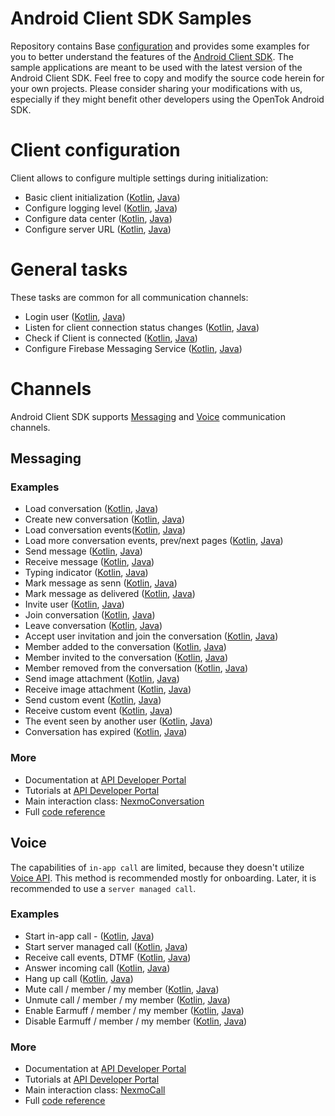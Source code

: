 # Android Client SDK Samples

Repository contains Base [configuration](configuration.md) and provides some examples for you to better understand the
features of the [Android Client SDK](https://developer.nexmo.com/client-sdk/overview). The sample applications are
meant to be used with the latest version of the Android Client SDK. Feel free to copy and modify the source code herein
for your own projects. Please consider sharing your modifications with us, especially if they might benefit other
developers using the OpenTok Android SDK.

# Client configuration

Client allows to configure multiple settings during initialization:
- Basic client initialization ([Kotlin](app/src/main/java/com/vonage/sample/channel/all/init/BasicConfigurationActivityKotlin.kt), [Java](app/src/main/java/com/vonage/sample/channel/all/init/BasicConfigurationActivityJava.java))
- Configure logging level ([Kotlin](app/src/main/java/com/vonage/sample/channel/all/init/SetLogLevelActivityKotlin.kt), [Java](app/src/main/java/com/vonage/sample/channel/all/init/SetLogLevelActivityJava.java))
- Configure data center ([Kotlin](app/src/main/java/com/vonage/sample/channel/all/init/ConfigureDataCenterActivityKotlin.kt), [Java](app/src/main/java/com/vonage/sample/channel/all/init/ConfigureDataCenterActivityJava.java))
- Configure server URL ([Kotlin](app/src/main/java/com/vonage/sample/channel/all/init/ConfigureIceServerUrlActivityKotlin.kt), [Java](app/src/main/java/com/vonage/sample/channel/all/init/ConfigureIceServerUrlActivityJava.java))

# General tasks

These tasks are common for all communication channels:
- Login user ([Kotlin](app/src/main/java/com/vonage/sample/channel/all/LoginUserActivityKotlin.kt), [Java](app/src/main/java/com/vonage/sample/channel/all/LoginUserActivityJava.java))
- Listen for client connection status changes ([Kotlin](app/src/main/java/com/vonage/sample/channel/all/ConnectionStateListenerActivityKotlin.kt), [Java](app/src/main/java/com/vonage/sample/channel/all/ConnectionStateListenerActivityJava.java))
- Check if Client is connected ([Kotlin](app/src/main/java/com/vonage/sample/channel/all/IsConnectedActivityKotlin.kt), [Java](app/src/main/java/com/vonage/sample/channel/all/IsConnectedActivityJava.java))
- Configure Firebase Messaging Service ([Kotlin](app/src/main/java/com/vonage/sample/channel/all/ClientFirebaseMessagingServiceKotlin.kt), [Java](app/src/main/java/com/vonage/sample/channel/all/ClientFirebaseMessagingServiceJava.java))

# Channels

Android Client SDK supports [Messaging](https://developer.nexmo.com/client-sdk/in-app-messaging/overview) and [Voice](https://developer.nexmo.com/client-sdk/in-app-voice/overview) communication channels.

## Messaging

### Examples

- Load conversation ([Kotlin](app/src/main/java/com/vonage/sample/channel/messaging/LoadConversationActivityKotlin.kt), [Java](app/src/main/java/com/vonage/sample/channel/messaging/LoadConversationActivityJava.java))
- Create new conversation ([Kotlin](app/src/main/java/com/vonage/sample/channel/messaging/CreateNewConversationActivityKotlin.kt), [Java](app/src/main/java/com/vonage/sample/channel/messaging/CreateNewConversationActivityJava.java))
- Load conversation events([Kotlin](app/src/main/java/com/vonage/sample/channel/messaging/LoadConversationEventsActivityKotlin.kt), [Java](app/src/main/java/com/vonage/sample/channel/messaging/LoadConversationEventsActivityJava.java))
- Load more conversation events, prev/next pages ([Kotlin](app/src/main/java/com/vonage/sample/channel/messaging/LoadMoreConversationEventsActivityKotlin.kt), [Java](app/src/main/java/com/vonage/sample/channel/messaging/LoadMoreConversationEventsActivityJava.java))
- Send message ([Kotlin](app/src/main/java/com/vonage/sample/channel/messaging/SendMessageActivityKotlin.kt), [Java](app/src/main/java/com/vonage/sample/channel/messaging/SendMessageActivityJava.java))
- Receive message ([Kotlin](app/src/main/java/com/vonage/sample/channel/messaging/ReceiveMessageActivityKotlin.kt), [Java](app/src/main/java/com/vonage/sample/channel/messaging/ReceiveMessageActivityJava.java))
- Typing indicator ([Kotlin](app/src/main/java/com/vonage/sample/channel/messaging/TypingIndicatorActivityKotlin.kt), [Java](app/src/main/java/com/vonage/sample/channel/messaging/TypingIndicatorActivityJava.java))
- Mark message as senn ([Kotlin](app/src/main/java/com/vonage/sample/channel/messaging/MarkMessageAsSeenActivityKotlin.kt), [Java](app/src/main/java/com/vonage/sample/channel/messaging/MarkMessageAsSeenActivityJava.java))
- Mark message as delivered ([Kotlin](app/src/main/java/com/vonage/sample/channel/messaging/MarkMessageAsDeliveredActivityKotlin.kt), [Java](app/src/main/java/com/vonage/sample/channel/messaging/MarkMessageAsDeliveredActivityJava.java))
- Invite user ([Kotlin](app/src/main/java/com/vonage/sample/channel/messaging/InviteUserActivityKotlin.kt), [Java](app/src/main/java/com/vonage/sample/channel/messaging/InviteUserActivityJava.java))
- Join conversation ([Kotlin](app/src/main/java/com/vonage/sample/channel/messaging/JoinConversationActivityKotlin.kt), [Java](app/src/main/java/com/vonage/sample/channel/messaging/JoinConversationActivityJava.java))
- Leave conversation ([Kotlin](app/src/main/java/com/vonage/sample/channel/messaging/LeaveConversationActivityKotlin.kt), [Java](app/src/main/java/com/vonage/sample/channel/messaging/LeaveConversationActivityJava.java))
- Accept user invitation and join the conversation ([Kotlin](app/src/main/java/com/vonage/sample/channel/messaging/AcceptUserInvitationAndJoinConversationActivityKotlin.kt), [Java](app/src/main/java/com/vonage/sample/channel/messaging/AcceptUserInvitationAndJoinConversationActivityJava.java))
- Member added to the conversation ([Kotlin](app/src/main/java/com/vonage/sample/channel/messaging/MemberAddedActivityKotlin.kt), [Java](app/src/main/java/com/vonage/sample/channel/messaging/MemberAddedActivityJava.java))
- Member invited to the conversation ([Kotlin](app/src/main/java/com/vonage/sample/channel/messaging/MemberInvitedActivityKotlin.kt), [Java](app/src/main/java/com/vonage/sample/channel/messaging/MemberInvitedActivityJava.java))
- Member removed from the conversation ([Kotlin](app/src/main/java/com/vonage/sample/channel/messaging/MemberRemovedActivityKotlin.kt), [Java](app/src/main/java/com/vonage/sample/channel/messaging/MemberRemovedActivityJava.java))
- Send image attachment ([Kotlin](app/src/main/java/com/vonage/sample/channel/messaging/SendImageActivityKotlin.kt), [Java](app/src/main/java/com/vonage/sample/channel/messaging/SendImageActivityJava.java))
- Receive image attachment ([Kotlin](app/src/main/java/com/vonage/sample/channel/messaging/ReceiveImageActivityKotlin.kt), [Java](app/src/main/java/com/vonage/sample/channel/messaging/ReceiveImageActivityJava.java))
- Send custom event ([Kotlin](app/src/main/java/com/vonage/sample/channel/messaging/SendCustomEventActivityKotlin.kt), [Java](app/src/main/java/com/vonage/sample/channel/messaging/SendCustomEventActivityJava.java))
- Receive custom event ([Kotlin](app/src/main/java/com/vonage/sample/channel/messaging/ReceiveCustomEventActivityKotlin.kt), [Java](app/src/main/java/com/vonage/sample/channel/messaging/ReceiveCustomEventActivityJava.java))
- The event seen by another user ([Kotlin](app/src/main/java/com/vonage/sample/channel/messaging/SeenReceiptActivityKotlin.kt), [Java](app/src/main/java/com/vonage/sample/channel/messaging/SeenReceiptActivityJava.java))
- Conversation has expired ([Kotlin](app/src/main/java/com/vonage/sample/channel/messaging/ConversationExpiredActivityKotlin.kt), [Java](app/src/main/java/com/vonage/sample/channel/messaging/ConversationExpiredActivityJava.java))

### More

- Documentation at [API Developer Portal](https://developer.nexmo.com/client-sdk/in-app-messaging/overview)
- Tutorials at [API Developer Portal](https://developer.nexmo.com/client-sdk/tutorials/)
- Main interaction class: [NexmoConversation](https://developer.nexmo.com/sdk/stitch/android/com/nexmo/client/NexmoConversation.html)
- Full [code reference](https://developer.nexmo.com/client-sdk/sdk-documentation/android)

## Voice

The capabilities of `in-app call` are limited, because they doesn't utilize [Voice API](https://developer.nexmo.com/voice/voice-api/overview). This method is recommended mostly for onboarding. Later, it is recommended to use a `server managed call`.

### Examples

- Start in-app call - ([Kotlin](app/src/main/java/com/vonage/sample/channel/voice/StartInAppCallActivityKotlin.kt), [Java](app/src/main/java/com/vonage/sample/channel/voice/StartInAppCallActivityJava.java))
- Start server managed call ([Kotlin](app/src/main/java/com/vonage/sample/channel/voice/StartServerManagedCallActivityKotlin.kt), [Java](app/src/main/java/com/vonage/sample/channel/voice/StartServerManagedCallActivityJava.java))
- Receive call events, DTMF ([Kotlin](app/src/main/java/com/vonage/sample/channel/voice/ReceiveCallEventsActivityKotlin.kt), [Java](app/src/main/java/com/vonage/sample/channel/voice/ReceiveCallEventsActivityJava.java))
- Answer incoming call ([Kotlin](app/src/main/java/com/vonage/sample/channel/voice/AnswerIncomingCallActivityKotlin.kt), [Java](app/src/main/java/com/vonage/sample/channel/voice/AnswerIncomingCallActivityJava.java))
- Hang up call ([Kotlin](app/src/main/java/com/vonage/sample/channel/voice/HangupCallActivityKotlin.kt), [Java](app/src/main/java/com/vonage/sample/channel/voice/HangupCallActivityJava.java))
- Mute call / member / my member ([Kotlin](app/src/main/java/com/vonage/sample/channel/voice/MuteActivityKotlin.kt), [Java](app/src/main/java/com/vonage/sample/channel/voice/MuteActivityJava.java))
- Unmute call / member / my member ([Kotlin](app/src/main/java/com/vonage/sample/channel/voice/UnmuteActivityKotlin.kt), [Java](app/src/main/java/com/vonage/sample/channel/voice/UnmuteActivityJava.java))
- Enable Earmuff / member / my member ([Kotlin](app/src/main/java/com/vonage/sample/channel/voice/EnableEarmuffActivityKotlin.kt), [Java](app/src/main/java/com/vonage/sample/channel/voice/EnableEarmuffActivityJava.java))
- Disable Earmuff / member / my member ([Kotlin](app/src/main/java/com/vonage/sample/channel/voice/DisableEarmuffActivityKotlin.kt), [Java](app/src/main/java/com/vonage/sample/channel/voice/DisableEarmuffActivityJava.java))

### More

- Documentation at [API Developer Portal](https://developer.nexmo.com/client-sdk/in-app-voice/overview)
- Tutorials at [API Developer Portal](https://developer.nexmo.com/client-sdk/tutorials/)
- Main interaction class: [NexmoCall](https://developer.nexmo.com/sdk/stitch/android/com/nexmo/client/NexmoCall.html)
- Full [code reference](https://developer.nexmo.com/client-sdk/sdk-documentation/android)

